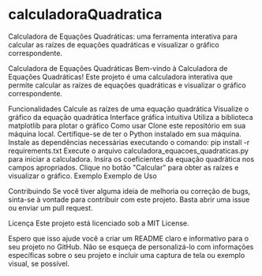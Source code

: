 # calculadoraQuadratica
Calculadora de Equações Quadráticas: uma ferramenta interativa para calcular as raízes de equações quadráticas e visualizar o gráfico correspondente.

Calculadora de Equações Quadráticas
Bem-vindo à Calculadora de Equações Quadráticas! Este projeto é uma calculadora interativa que permite calcular as raízes de equações quadráticas e visualizar o gráfico correspondente.

Funcionalidades
Calcule as raízes de uma equação quadrática
Visualize o gráfico da equação quadrática
Interface gráfica intuitiva
Utiliza a biblioteca matplotlib para plotar o gráfico
Como usar
Clone este repositório em sua máquina local.
Certifique-se de ter o Python instalado em sua máquina.
Instale as dependências necessárias executando o comando: pip install -r requirements.txt
Execute o arquivo calculadora_equacoes_quadraticas.py para iniciar a calculadora.
Insira os coeficientes da equação quadrática nos campos apropriados.
Clique no botão "Calcular" para obter as raízes e visualizar o gráfico.
Exemplo
Exemplo de Uso

Contribuindo
Se você tiver alguma ideia de melhoria ou correção de bugs, sinta-se à vontade para contribuir com este projeto. Basta abrir uma issue ou enviar um pull request.

Licença
Este projeto está licenciado sob a MIT License.

Espero que isso ajude você a criar um README claro e informativo para o seu projeto no GitHub. Não se esqueça de personalizá-lo com informações específicas sobre o seu projeto e incluir uma captura de tela ou exemplo visual, se possível.
